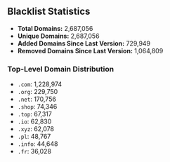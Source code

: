 ## Blacklist Statistics

- **Total Domains:** 2,687,056
- **Unique Domains:** 2,687,056
- **Added Domains Since Last Version:** 729,949
- **Removed Domains Since Last Version:** 1,064,809

### Top-Level Domain Distribution

-  `.com`: 1,228,974
-  `.org`: 229,750
-  `.net`: 170,756
-  `.shop`: 74,346
-  `.top`: 67,317
-  `.io`: 62,830
-  `.xyz`: 62,078
-  `.pl`: 48,767
-  `.info`: 44,648
-  `.fr`: 36,028
